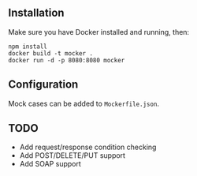 ## Installation
Make sure you have Docker installed and running, then:
```shell
npm install
docker build -t mocker .
docker run -d -p 8080:8080 mocker
```
## Configuration
Mock cases can be added to `Mockerfile.json`. 

## TODO
* Add request/response condition checking
* Add POST/DELETE/PUT support
* Add SOAP support
